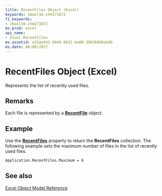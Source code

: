 ```yaml
---
title: RecentFiles Object (Excel)
keywords: vbaxl10.chm171072
f1_keywords:
- vbaxl10.chm171072
ms.prod: excel
api_name:
- Excel.RecentFiles
ms.assetid: e33ae942-0444-0631-be08-386366b6ebdb
ms.date: 06/08/2017
---
```



# RecentFiles Object (Excel)

Represents the list of recently used files.


## Remarks

 Each file is represented by a **[RecentFile](Excel.RecentFile.md)** object.


## Example

Use the  **[RecentFiles](Excel.Application.RecentFiles.md)** property to return the **RecentFiles** collection. The following example sets the maximum number of files in the list of recently used files.


```vb
Application.RecentFiles.Maximum = 6
```


## See also


[Excel Object Model Reference](./overview/Excel/object-model.md)


